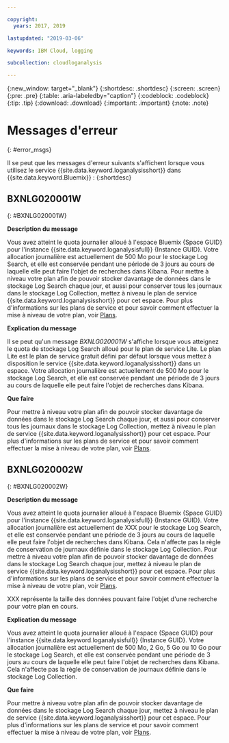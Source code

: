 ```yaml
---

copyright:
  years: 2017, 2019

lastupdated: "2019-03-06"

keywords: IBM Cloud, logging

subcollection: cloudloganalysis

---
```


{:new_window: target="_blank"}
{:shortdesc: .shortdesc}
{:screen: .screen}
{:pre: .pre}
{:table: .aria-labeledby="caption"}
{:codeblock: .codeblock}
{:tip: .tip}
{:download: .download}
{:important: .important}
{:note: .note}


# Messages d'erreur
{: #error_msgs}

Il se peut que les messages d'erreur suivants s'affichent lorsque vous utilisez le service {{site.data.keyword.loganalysisshort}} dans {{site.data.keyword.Bluemix}} :
{:shortdesc}

## BXNLG020001W
{: #BXNLG020001W}

**Description du message**

Vous avez atteint le quota journalier alloué à l'espace Bluemix {Space GUID} pour l'instance {{site.data.keyword.loganalysisfull}} {Instance GUID}. Votre allocation journalière est actuellement de 500 Mo pour le stockage Log Search, et elle est conservée pendant une période de 3 jours au cours de laquelle elle peut faire l'objet de recherches dans Kibana. Pour mettre à niveau votre plan afin de pouvoir stocker davantage de données dans le stockage Log Search chaque jour, et aussi pour conserver tous les journaux dans le stockage Log Collection, mettez à niveau le plan de service {{site.data.keyword.loganalysisshort}} pour cet espace. Pour plus d'informations sur les plans de service et pour savoir comment effectuer la mise à niveau de votre plan, voir [Plans](/docs/services/CloudLogAnalysis?topic=cloudloganalysis-log_analysis_ov#plans).


**Explication du message** 

Il se peut qu'un message *BXNLG020001W* s'affiche lorsque vous atteignez le quota de stockage Log Search alloué pour le plan de service Lite. Le plan Lite est le plan de service gratuit défini par défaut lorsque vous mettez à disposition le service {{site.data.keyword.loganalysisshort}} dans un espace. Votre allocation journalière est actuellement de 500 Mo pour le stockage Log Search, et elle est conservée pendant une période de 3 jours au cours de laquelle elle peut faire l'objet de recherches dans Kibana.

**Que faire**

Pour mettre à niveau votre plan afin de pouvoir stocker davantage de données dans le stockage Log Search chaque jour, et aussi pour conserver tous les journaux dans le stockage Log Collection, mettez à niveau le plan de service {{site.data.keyword.loganalysisshort}} pour cet espace. Pour plus d'informations sur les plans de service et pour savoir comment effectuer la mise à niveau de votre plan, voir [Plans](/docs/services/CloudLogAnalysis?topic=cloudloganalysis-log_analysis_ov#plans).


## BXNLG020002W 
{: #BXNLG020002W}


**Description du message**

Vous avez atteint le quota journalier alloué à l'espace Bluemix {Space GUID} pour l'instance {{site.data.keyword.loganalysisfull}} {Instance GUID}.  Votre allocation journalière est actuellement de XXX pour le stockage Log Search, et elle est conservée pendant une période de 3 jours au cours de laquelle elle peut faire l'objet de recherches dans Kibana. Cela n'affecte pas la règle de conservation de journaux définie dans le stockage Log Collection. Pour mettre à niveau votre plan afin de pouvoir stocker davantage de données dans le stockage Log Search chaque jour, mettez à niveau le plan de service {{site.data.keyword.loganalysisshort}} pour cet espace. Pour plus d'informations sur les plans de service et pour savoir comment effectuer la mise à niveau de votre plan, voir [Plans](/docs/services/CloudLogAnalysis?topic=cloudloganalysis-log_analysis_ov#plans).

XXX représente la taille des données pouvant faire l'objet d'une recherche pour votre plan en cours.

**Explication du message** 

Vous avez atteint le quota journalier alloué à l'espace {Space GUID} pour l'instance {{site.data.keyword.loganalysisfull}} {Instance GUID}.  Votre allocation journalière est actuellement de 500 Mo, 2 Go, 5 Go ou 10 Go pour le stockage Log Search, et elle est conservée pendant une période de 3 jours au cours de laquelle elle peut faire l'objet de recherches dans Kibana. Cela n'affecte pas la règle de conservation de journaux définie dans le stockage Log Collection.

**Que faire**

Pour mettre à niveau votre plan afin de pouvoir stocker davantage de données dans le stockage Log Search chaque jour, mettez à niveau le plan de service {{site.data.keyword.loganalysisshort}} pour cet espace. Pour plus d'informations sur les plans de service et pour savoir comment effectuer la mise à niveau de votre plan, voir [Plans](/docs/services/CloudLogAnalysis?topic=cloudloganalysis-log_analysis_ov#plans).




